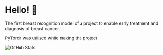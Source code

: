 # Hello! 👋

The first breast recognition model of a project to enable early treatment and diagnosis of breast cancer.

PyTorch was utilized while making the project

![GitHub Stats](https://github-readme-stats.vercel.app/api?username=ergul13&show_icons=true&theme=radical)

